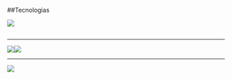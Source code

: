 
##Tecnologias

![](https://img.shields.io/badge/python%20-%2314354C.svg?&style=for-the-badge&logo=python&logoColor=white)

##
---

![](https://github-readme-stats.vercel.app/api?username=gilbertocharles&theme=vue&locale=pt-br&show_icons=true&line_height=40&hide_border=true)![](https://github-readme-stats.vercel.app/api/top-langs/?username=anuraghazra&theme=vue&locale=pt-br&langs_count=5&hide_border=true)

---

![](https://hits.seeyoufarm.com/api/count/incr/badge.svg?url=https%3A%2F%2Fgithub.com%2Fgilbertocharles%2Fgilbertocharles&count_bg=%23BDD1AE&title_bg=%23555555&icon=flickr.svg&icon_color=%23E7E7E7&title=Visitantes&edge_flat=false)
